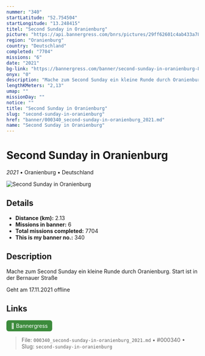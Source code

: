 ```yaml
---
nummer: "340"
startLatitude: "52.754504"
startLongitude: "13.248415"
titel: "Second Sunday in Oranienburg"
picture: "https://api.bannergress.com/bnrs/pictures/29ff62601c4ab433a787ca9887306763"
region: "Oranienburg"
country: "Deutschland"
completed: "7704"
missions: "6"
date: "2021"
bg-link: "https://bannergress.com/banner/second-sunday-in-oranienburg-8c7a"
onyx: "0"
description: "Mache zum Second Sunday ein kleine Runde durch Oranienburg. Start ist in der Bernauer Straße\n\nGeht am 17.11.2021 offline"
lengthKMeters: "2,13"
umap: ""
missionDay: ""
notice: ""
title: "Second Sunday in Oranienburg"
slug: "second-sunday-in-oranienburg"
href: "banner/000340_second-sunday-in-oranienburg_2021.md"
name: "Second Sunday in Oranienburg"
---
```

# Second Sunday in Oranienburg

*2021* • Oranienburg • Deutschland

![Second Sunday in Oranienburg](https://api.bannergress.com/bnrs/pictures/29ff62601c4ab433a787ca9887306763)



## Details
- **Distance (km):** 2.13
- **Missions in banner:** 6
- **Total missions completed:** 7704
- **This is my banner no.:** 340



## Description
Mache zum Second Sunday ein kleine Runde durch Oranienburg. Start ist in der Bernauer Straße

Geht am 17.11.2021 offline



## Links
<a href="https://bannergress.com/banner/second-sunday-in-oranienburg-8c7a" target="_blank" style="display:inline-block;margin-right:8px;padding:6px 12px;background:#3c8b3c;color:#fff;text-decoration:none;border-radius:6px;">🔗 Bannergress</a>



> File: `000340_second-sunday-in-oranienburg_2021.md`
> • #000340
> • Slug: `second-sunday-in-oranienburg`
